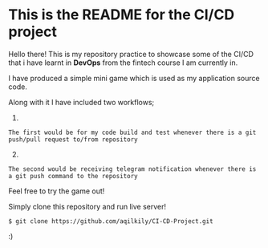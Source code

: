 # This is the README for the CI/CD project

Hello there! This is my repository practice to showcase some of the CI/CD that i have learnt in **DevOps** from the fintech course I am currently in.

I have produced a simple mini game which is used as my application source code.

Along with it I have included two workflows;

1)
```
The first would be for my code build and test whenever there is a git push/pull request to/from repository
```
2)
```
The second would be receiving telegram notification whenever there is a git push command to the repository
```

Feel free to try the game out!

Simply clone this repository and run live server!

``
$ git clone https://github.com/aqilkily/CI-CD-Project.git
``

:)
